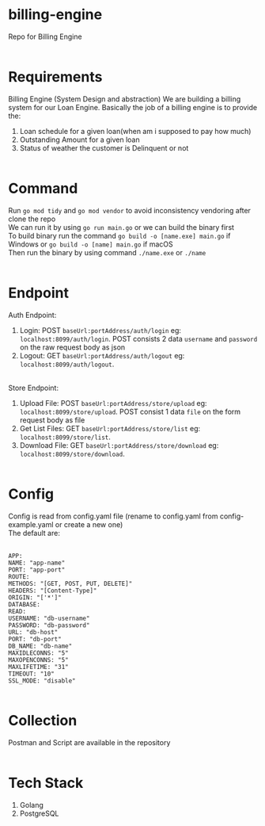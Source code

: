 # billing-engine
Repo for Billing Engine <br /><br />

# Requirements
Billing Engine (System Design and abstraction)
We are building a billing system for our Loan Engine. Basically the job of a billing engine is to provide the: <br />  
1. Loan schedule for a given loan(when am i supposed to pay how much) <br />
2. Outstanding Amount for a given loan <br />
3. Status of weather the customer is Delinquent or not <br /><br />

# Command
Run ```go mod tidy``` and ```go mod vendor``` to avoid inconsistency vendoring after clone the repo <br />
We can run it by using ```go run main.go``` or we can build the binary first <br />
To build binary run the command ```go build -o [name.exe] main.go``` if Windows or ```go build -o [name] main.go``` if macOS <br />
Then run the binary by using command ```./name.exe``` or ```./name``` <br /><br />

# Endpoint
Auth Endpoint: <br />
1. Login: POST ```baseUrl:portAddress/auth/login``` eg: ```localhost:8099/auth/login```. POST consists 2 data ```username``` and ```password``` on the raw request body as json <br />
2. Logout: GET ```baseUrl:portAddress/auth/logout``` eg: ```localhost:8099/auth/logout```. <br /><br />

Store Endpoint: <br />
1. Upload File: POST ```baseUrl:portAddress/store/upload``` eg: ```localhost:8099/store/upload```. POST consist 1 data ```file``` on the form request body as file <br />
2. Get List Files: GET ```baseUrl:portAddress/store/list``` eg: ```localhost:8099/store/list```. <br />
3. Download File: GET ```baseUrl:portAddress/store/download``` eg: ```localhost:8099/store/download```. <br /><br />

# Config
Config is read from config.yaml file (rename to config.yaml from config-example.yaml or create a new one) <br />
The default are: <br /><br />

```APP:``` <br />
 ```NAME: "app-name"``` <br />
 ```PORT: "app-port"``` <br />
```ROUTE:``` <br />
  ```METHODS: "[GET, POST, PUT, DELETE]"``` <br />
  ```HEADERS: "[Content-Type]"``` <br />
  ```ORIGIN: "['*']"``` <br />
```DATABASE:``` <br />
  ```READ:``` <br />
    ``USERNAME: "db-username"`` <br />
    ``PASSWORD: "db-password"`` <br />
    ``URL: "db-host"`` <br />
    ``PORT: "db-port"`` <br />
    ``DB_NAME: "db-name"`` <br />
    ``MAXIDLECONNS: "5"`` <br />
    ``MAXOPENCONNS: "5"`` <br />
    ``MAXLIFETIME: "31"`` <br />
    ``TIMEOUT: "10"`` <br />
    ``SSL_MODE: "disable"`` <br /><br />

# Collection
Postman and Script are available in the repository <br /><br />

# Tech Stack 
1. Golang <br />
2. PostgreSQL